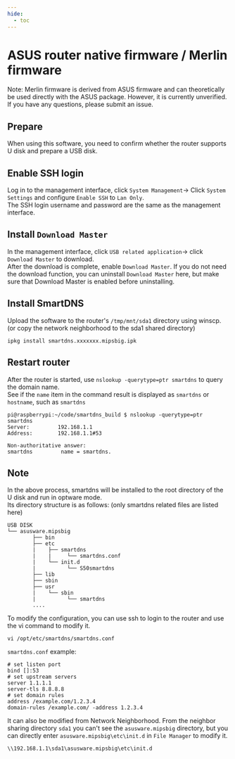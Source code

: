 ```yaml
---
hide:
  - toc
---
```


# ASUS router native firmware / Merlin firmware

Note: Merlin firmware is derived from ASUS firmware and can theoretically be used directly with the ASUS package. However, it is currently unverified. If you have any questions, please submit an issue.

## Prepare

When using this software, you need to confirm whether the router supports U disk and prepare a USB disk.

## Enable SSH login

Log in to the management interface, click `System Management`-> Click `System Settings` and configure `Enable SSH` to `Lan Only`.  
The SSH login username and password are the same as the management interface.

## Install `Download Master`

In the management interface, click `USB related application`-> click `Download Master` to download.  
After the download is complete, enable `Download Master`. If you do not need the download function, you can uninstall `Download Master` here, but make sure that Download Master is enabled before uninstalling.  

## Install SmartDNS

Upload the software to the router's `/tmp/mnt/sda1` directory using winscp. (or copy the network neighborhood to the sda1 shared directory)

```shell
ipkg install smartdns.xxxxxxx.mipsbig.ipk
```

## Restart router

After the router is started, use `nslookup -querytype=ptr smartdns` to query the domain name.  
See if the `name` item in the command result is displayed as `smartdns` or `hostname`, such as `smartdns`

```shell
pi@raspberrypi:~/code/smartdns_build $ nslookup -querytype=ptr smartdns
Server:         192.168.1.1
Address:        192.168.1.1#53

Non-authoritative answer:
smartdns         name = smartdns.
```

## Note

In the above process, smartdns will be installed to the root directory of the U disk and run in optware mode.  
Its directory structure is as follows: (only smartdns related files are listed here)

```shell
USB DISK
└── asusware.mipsbig
        ├── bin
        ├── etc
        |    ├── smartdns
        |    |     └── smartdns.conf
        |    └── init.d
        |          └── S50smartdns
        ├── lib
        ├── sbin
        ├── usr
        |    └── sbin
        |          └── smartdns
        ....
```

To modify the configuration, you can use ssh to login to the router and use the vi command to modify it.

```shell
vi /opt/etc/smartdns/smartdns.conf
```

`smartdns.conf` example:

```shell
# set listen port
bind []:53 
# set upstream servers
server 1.1.1.1
server-tls 8.8.8.8
# set domain rules
address /example.com/1.2.3.4
domain-rules /example.com/ -address 1.2.3.4
```

It can also be modified from Network Neighborhood. From the neighbor sharing directory `sda1` you can't see the `asusware.mipsbig` directory, but you can directly enter `asusware.mipsbig\etc\init.d` in `File Manager` to modify it.

```shell
\\192.168.1.1\sda1\asusware.mipsbig\etc\init.d
```

